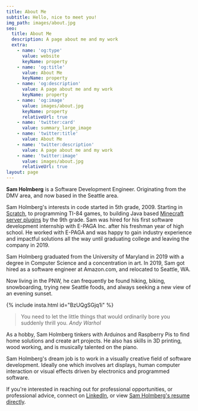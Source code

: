 ```yaml
---
title: About Me
subtitle: Hello, nice to meet you!
img_path: images/about.jpg
seo:
  title: About Me
  description: A page about me and my work
  extra:
    - name: 'og:type'
      value: website
      keyName: property
    - name: 'og:title'
      value: About Me
      keyName: property
    - name: 'og:description'
      value: A page about me and my work
      keyName: property
    - name: 'og:image'
      value: images/about.jpg
      keyName: property
      relativeUrl: true
    - name: 'twitter:card'
      value: summary_large_image
    - name: 'twitter:title'
      value: About Me
    - name: 'twitter:description'
      value: A page about me and my work
    - name: 'twitter:image'
      value: images/about.jpg
      relativeUrl: true
layout: page
---
```


**Sam Holmberg** is a Software Development Engineer. Originating from the DMV area, and now based in the Seattle area.

Sam Holmberg's interests in code started in 5th grade, 2009. Starting in [Scratch](https://scratch.mit.edu/), to programming TI-84 games, 
to building Java based [Minecraft server plugins](https://github.com/Esaych/DDCustomPlugin) by the 9th grade. 
Sam was hired for his first software development internship with E-PAGA Inc. after his freshman year of high school. He worked with E-PAGA 
and was happy to gain industry experience and impactful solutions all the way until graduating college and leaving the company in 2019.

Sam Holmberg graduated from the University of Maryland in 2019 with a degree in Computer Science and a concentration in art. 
In 2019, Sam got hired as a software engineer at Amazon.com, and relocated to Seattle, WA.

Now living in the PNW, he can frequently be found hiking, biking, snowboarding, trying new Seattle foods,
and always seeking a new view of an evening sunset.

{% include insta.html id="BzUQgSGjq1i" %}

>You need to let the little things that would ordinarily bore you suddenly thrill you. <cite>Andy Warhol</cite>

As a hobby, Sam Holmberg tinkers with Arduinos and Raspberry Pis to find home solutions and create art projects. 
He also has skills in 3D printing, wood working, and is musically talented on the piano.

Sam Holmberg's dream job is to work in a visually creative field of software development. Ideally one which involves art
displays, human computer interaction or visual effects driven by electronics and programmed software.

If you're interested in reaching out for professional opportunities, or professional advice, connect on [LinkedIn](https://www.linkedin.com/in/samuel-holmberg/), or view [Sam Holmberg's resume directly](https://sam.holmberg.dev/Business%20Resume%202018%20-%20Samuel%20Holmberg.pdf).
